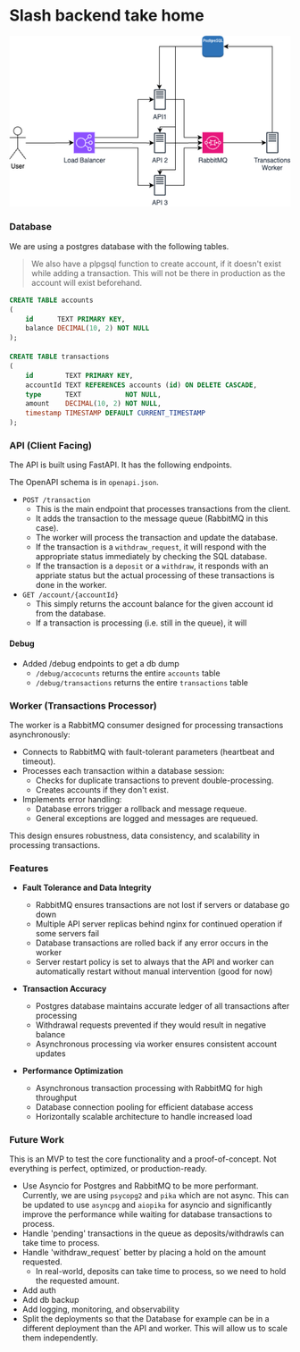 # Slash backend take home

![Architecture](Slash%20Backend.png)

### Database

We are using a postgres database with the following tables.

> We also have a plpgsql function to create account, if it doesn't exist while adding a transaction.
> This will not be there in production as the account will exist beforehand.

```sql
CREATE TABLE accounts
(
    id      TEXT PRIMARY KEY,
    balance DECIMAL(10, 2) NOT NULL
);

CREATE TABLE transactions
(
    id        TEXT PRIMARY KEY,
    accountId TEXT REFERENCES accounts (id) ON DELETE CASCADE,
    type      TEXT           NOT NULL,
    amount    DECIMAL(10, 2) NOT NULL,
    timestamp TIMESTAMP DEFAULT CURRENT_TIMESTAMP
);
```

### API (Client Facing)

The API is built using FastAPI. It has the following endpoints.

The OpenAPI schema is in `openapi.json`.

- `POST /transaction`
    - This is the main endpoint that processes transactions from the client.
    - It adds the transaction to the message queue (RabbitMQ in this case).
    - The worker will process the transaction and update the database.
    - If the transaction is a `withdraw_request`, it will respond with the appropriate status immediately by checking
      the SQL database.
    - If the transaction is a `deposit` or a `withdraw`, it responds with an appriate status but the actual processing
      of these transactions is done in the worker.
- `GET /account/{accountId}`
    - This simply returns the account balance for the given account id from the database.
    - If a transaction is processing (i.e. still in the queue), it will

#### Debug

- Added /debug endpoints to get a db dump
    - `/debug/accocunts` returns the entire `accounts` table
    - `/debug/transactions` returns the entire `transactions` table

### Worker (Transactions Processor)

The worker is a RabbitMQ consumer designed for processing transactions asynchronously:

- Connects to RabbitMQ with fault-tolerant parameters (heartbeat and timeout).
- Processes each transaction within a database session:
    - Checks for duplicate transactions to prevent double-processing.
    - Creates accounts if they don't exist.
- Implements error handling:
    - Database errors trigger a rollback and message requeue.
    - General exceptions are logged and messages are requeued.

This design ensures robustness, data consistency, and scalability in processing transactions.

### Features

- **Fault Tolerance and Data Integrity**
    - RabbitMQ ensures transactions are not lost if servers or database go down
    - Multiple API server replicas behind nginx for continued operation if some servers fail
    - Database transactions are rolled back if any error occurs in the worker
    - Server restart policy is set to always that the API and worker can automatically restart without manual
      intervention (good for now)

- **Transaction Accuracy**
    - Postgres database maintains accurate ledger of all transactions after processing
    - Withdrawal requests prevented if they would result in negative balance
    - Asynchronous processing via worker ensures consistent account updates

- **Performance Optimization**
    - Asynchronous transaction processing with RabbitMQ for high throughput
    - Database connection pooling for efficient database access
    - Horizontally scalable architecture to handle increased load

### Future Work

This is an MVP to test the core functionality and a proof-of-concept. Not everything is perfect, optimized, or
production-ready.

- Use Asyncio for Postgres and RabbitMQ to be more performant. Currently, we are using `psycopg2` and `pika` which are
  not async. This can be updated to use `asyncpg` and `aiopika` for asyncio and significantly improve the performance
  while waiting for database transactions to process.
- Handle 'pending' transactions in the queue as deposits/withdrawls can take time to process.
- Handle 'withdraw_request` better by placing a hold on the amount requested.
    - In real-world, deposits can take time to process, so we need to hold the requested amount.
- Add auth
- Add db backup
- Add logging, monitoring, and observability
- Split the deployments so that the Database for example can be in a different deployment than the API and worker. This
  will allow us to scale them independently.
